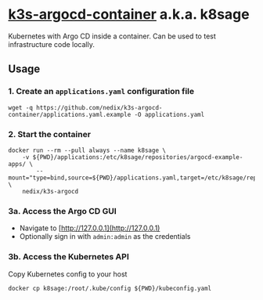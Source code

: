 # [k3s-argocd-container][project] a.k.a. k8sage

Kubernetes with Argo CD inside a container.
Can be used to test infrastructure code locally.


## Usage


### 1. Create an `applications.yaml` configuration file

```shell
wget -q https://github.com/nedix/k3s-argocd-container/applications.yaml.example -O applications.yaml
```


### 2. Start the container

```shell
docker run --rm --pull always --name k8sage \
    -v ${PWD}/applications:/etc/k8sage/repositories/argocd-example-apps/ \
		--mount="type=bind,source=${PWD}/applications.yaml,target=/etc/k8sage/repositories/config/applications.yaml" \
    nedix/k3s-argocd
```


### 3a. Access the Argo CD GUI

- Navigate to [http://127.0.0.1](http://127.0.0.1)
- Optionally sign in with `admin:admin` as the credentials


### 3b. Access the Kubernetes API

Copy Kubernetes config to your host

```shell
docker cp k8sage:/root/.kube/config ${PWD}/kubeconfig.yaml
```


[project]: https://hub.docker.com/r/nedix/k3s-argocd
